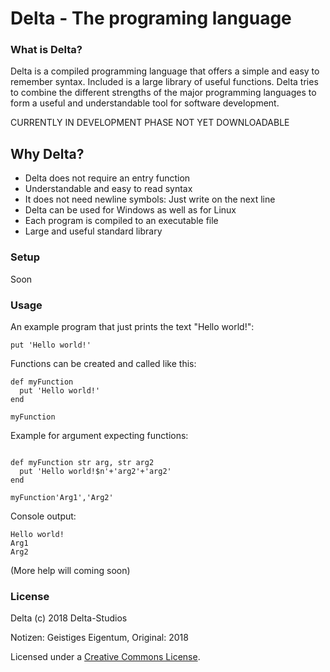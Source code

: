 # Delta - The programing language

### What is Delta?
Delta is a compiled programming language that offers a simple and easy to remember syntax. Included is a large library of useful functions. Delta tries to combine the different strengths of the major programming languages to form a useful and understandable tool for software development.

CURRENTLY IN DEVELOPMENT PHASE
NOT YET DOWNLOADABLE

## Why Delta?
- Delta does not require an entry function
- Understandable and easy to read syntax
- It does not need newline symbols: Just write on the next line
- Delta can be used for Windows as well as for Linux
- Each program is compiled to an executable file
- Large and useful standard library

### Setup
Soon

### Usage
An example program that just prints the text "Hello world!":
```
put 'Hello world!'
```
Functions can be created and called like this:
```
def myFunction
  put 'Hello world!'
end

myFunction
```
Example for argument expecting functions:
```

def myFunction str arg, str arg2
  put 'Hello world!$n'+'arg2'+'arg2'
end

myFunction'Arg1','Arg2'
```
Console output:
```
Hello world!
Arg1
Arg2
```
(More help will coming soon)

### License
Delta (c) 2018 Delta-Studios

Notizen: Geistiges Eigentum,
Original: 2018

Licensed under a [Creative Commons License](https://github.com/Delta-Studios/Delta/edit/main/LICENSE.md).
